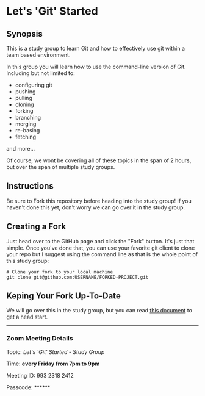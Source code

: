 # Let's 'Git' Started

## Synopsis

This is a study group to learn Git and how to effectively use git within a team based environment.

In this group you will learn how to use the command-line version of Git. Including but not limited to:
 
 - configuring git
 - pushing
 - pulling
 - cloning
 - forking
 - branching
 - merging
 - re-basing
 - fetching

and more...

Of course, we wont be covering all of these topics in the span of 2 hours, but over the span of multiple study groups.

## Instructions

Be sure to Fork this repository before heading into the study group! If you haven't done this yet, don't worry we can go over it in the study group.

## Creating a Fork
Just head over to the GitHub page and click the "Fork" button. It's just that simple. Once you've done that, you can use your favorite git client to clone your repo but I suggest using the command line as that is the whole point of this study group:

```shell
# Clone your fork to your local machine
git clone git@github.com:USERNAME/FORKED-PROJECT.git
```

## Keping Your Fork Up-To-Date
We will go over this in the study group, but you can read [this document][up-to-date] to get a head start.

---

### Zoom Meeting Details

Topic: _Let's 'Git' Started - Study Group_

Time: **every Friday from 7pm to 9pm**

Meeting ID: 993 2318 2412

Passcode: ******

[up-to-date]: Keeping-Your-Fork-Up-to-Date.md